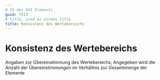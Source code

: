 ```yaml
---
# ID des GUI Elements
guid: 7513
# title, used as window title
title: Konsistenz des Wertebereichs
---
```


# Konsistenz des Wertebereichs

Angaben zur Übereinstimmung des Wertebereichs; Angegeben wird die Anzahl der Übereinstimmungen im Verhältnis zur Gesamtmenge der Elemente

